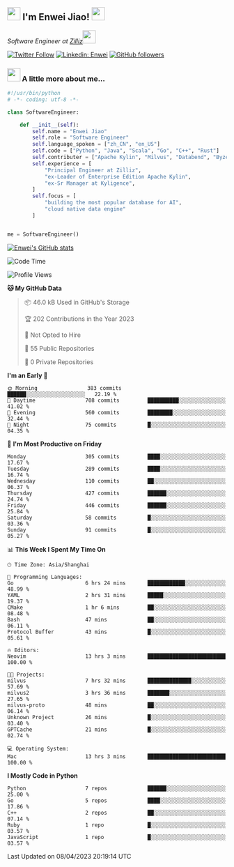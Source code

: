 <h2><img src="https://emojis.slackmojis.com/emojis/images/1531849430/4246/blob-sunglasses.gif?1531849430" width="30"/> I'm  Enwei Jiao! <img src="https://media.giphy.com/media/juBt25nT1KGys/giphy.gif" width=30> </h2>
<!-- <img align='right' src="https://media.giphy.com/media/M9gbBd9nbDrOTu1Mqx/giphy.gif" width="230"> -->
<p><em>Software Engineer at <a href="https://zilliz.com/">Zilliz</a><img src="https://media.giphy.com/media/WUlplcMpOCEmTGBtBW/giphy.gif" width="30"></em></p>

[![Twitter Follow](https://img.shields.io/twitter/follow/misteranmol?label=Follow)](https://twitter.com/intent/follow?screen_name=EnweiJiao)
[![Linkedin: Enwei](https://img.shields.io/badge/-enwei-blue?style=&logo=Linkedin&logoColor=white&link=https://www.linkedin.com/in/enwei-jiao-41192a97)](https://www.linkedin.com/in/enwei-jiao-41192a97/)
[![GitHub followers](https://img.shields.io/github/followers/jiaoew1991?label=Follow&style=social)](https://github.com/jiaoew1991)


### <img src="https://media.giphy.com/media/VgCDAzcKvsR6OM0uWg/giphy.gif" width="30"> A little more about me...  

```python
#!/usr/bin/python
# -*- coding: utf-8 -*-

class SoftwareEngineer:

    def __init__(self):
        self.name = "Enwei Jiao"
        self.role = "Software Engineer"
        self.language_spoken = ["zh_CN", "en_US"]
        self.code = ["Python", "Java", "Scala", "Go", "C++", "Rust"]
        self.contributer = ["Apache Kylin", "Milvus", "Databend", "Byzer-Lang"]
        self.experience = [
            "Principal Engineer at Zilliz",
            "ex-Leader of Enterprise Edition Apache Kylin",
            "ex-Sr Manager at Kyligence",
        ]
        self.focus = [
            "building the most popular database for AI",
            "cloud native data engine"
        ]


me = SoftwareEngineer()
```

[![Enwei's GitHub stats](https://github-readme-stats.vercel.app/api?username=jiaoew1991&count_private=true&show_icons=true)](https://github.com/jiaoew1991/jiaoew1991)

<!-- [![Top Langs](https://github-readme-stats.vercel.app/api/top-langs/?username=jiaoew1991&layout=compact)](https://github.com/jiaoew1991/jiaoew1991) -->

<!--START_SECTION:waka-->
![Code Time](http://img.shields.io/badge/Code%20Time-619%20hrs%202%20mins-blue)

![Profile Views](http://img.shields.io/badge/Profile%20Views-1-blue)

**🐱 My GitHub Data** 

> 📦 46.0 kB Used in GitHub's Storage 
 > 
> 🏆 202 Contributions in the Year 2023
 > 
> 🚫 Not Opted to Hire
 > 
> 📜 55 Public Repositories 
 > 
> 🔑 0 Private Repositories 
 > 
**I'm an Early 🐤** 

```text
🌞 Morning                383 commits         ██████░░░░░░░░░░░░░░░░░░░   22.19 % 
🌆 Daytime                708 commits         ██████████░░░░░░░░░░░░░░░   41.02 % 
🌃 Evening                560 commits         ████████░░░░░░░░░░░░░░░░░   32.44 % 
🌙 Night                  75 commits          █░░░░░░░░░░░░░░░░░░░░░░░░   04.35 % 
```
📅 **I'm Most Productive on Friday** 

```text
Monday                   305 commits         ████░░░░░░░░░░░░░░░░░░░░░   17.67 % 
Tuesday                  289 commits         ████░░░░░░░░░░░░░░░░░░░░░   16.74 % 
Wednesday                110 commits         ██░░░░░░░░░░░░░░░░░░░░░░░   06.37 % 
Thursday                 427 commits         ██████░░░░░░░░░░░░░░░░░░░   24.74 % 
Friday                   446 commits         ██████░░░░░░░░░░░░░░░░░░░   25.84 % 
Saturday                 58 commits          █░░░░░░░░░░░░░░░░░░░░░░░░   03.36 % 
Sunday                   91 commits          █░░░░░░░░░░░░░░░░░░░░░░░░   05.27 % 
```


📊 **This Week I Spent My Time On** 

```text
🕑︎ Time Zone: Asia/Shanghai

💬 Programming Languages: 
Go                       6 hrs 24 mins       ████████████░░░░░░░░░░░░░   48.99 % 
YAML                     2 hrs 31 mins       █████░░░░░░░░░░░░░░░░░░░░   19.37 % 
CMake                    1 hr 6 mins         ██░░░░░░░░░░░░░░░░░░░░░░░   08.48 % 
Bash                     47 mins             ██░░░░░░░░░░░░░░░░░░░░░░░   06.11 % 
Protocol Buffer          43 mins             █░░░░░░░░░░░░░░░░░░░░░░░░   05.61 % 

🔥 Editors: 
Neovim                   13 hrs 3 mins       █████████████████████████   100.00 % 

🐱‍💻 Projects: 
milvus                   7 hrs 32 mins       ██████████████░░░░░░░░░░░   57.69 % 
milvus2                  3 hrs 36 mins       ███████░░░░░░░░░░░░░░░░░░   27.65 % 
milvus-proto             48 mins             ██░░░░░░░░░░░░░░░░░░░░░░░   06.14 % 
Unknown Project          26 mins             █░░░░░░░░░░░░░░░░░░░░░░░░   03.40 % 
GPTCache                 21 mins             █░░░░░░░░░░░░░░░░░░░░░░░░   02.74 % 

💻 Operating System: 
Mac                      13 hrs 3 mins       █████████████████████████   100.00 % 
```

**I Mostly Code in Python** 

```text
Python                   7 repos             ██████░░░░░░░░░░░░░░░░░░░   25.00 % 
Go                       5 repos             ████░░░░░░░░░░░░░░░░░░░░░   17.86 % 
C++                      2 repos             ██░░░░░░░░░░░░░░░░░░░░░░░   07.14 % 
Ruby                     1 repo              █░░░░░░░░░░░░░░░░░░░░░░░░   03.57 % 
JavaScript               1 repo              █░░░░░░░░░░░░░░░░░░░░░░░░   03.57 % 
```




 Last Updated on 08/04/2023 20:19:14 UTC
<!--END_SECTION:waka-->
